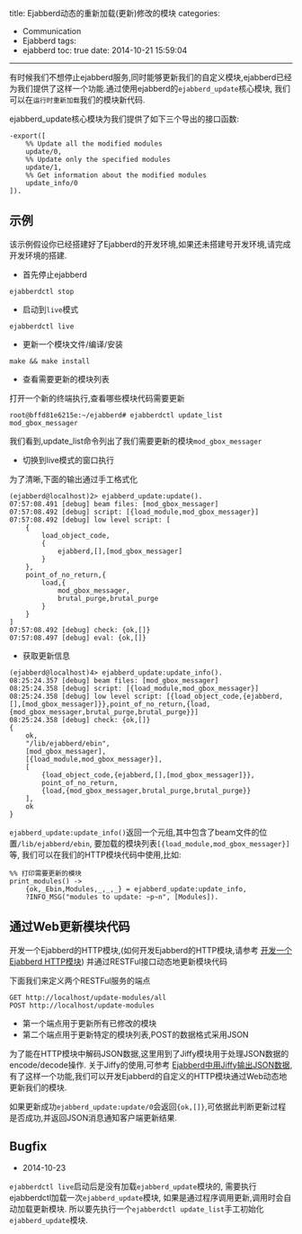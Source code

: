 title: Ejabberd动态的重新加载(更新)修改的模块
categories:
  - Communication
  - Ejabberd
tags:
  - ejabberd
toc: true
date: 2014-10-21 15:59:04
---

有时候我们不想停止ejabberd服务,同时能够更新我们的自定义模块,ejabberd已经为我们提供了这样一个功能.通过使用ejabberd的`ejabberd_update`核心模块, 我们可以在`运行时重新加载`我们的模块新代码.

ejabberd_update核心模块为我们提供了如下三个导出的接口函数:

```
-export([
    %% Update all the modified modules
    update/0,
    %% Update only the specified modules
    update/1,
    %% Get information about the modified modules
    update_info/0
]).
```

## 示例

该示例假设你已经搭建好了Ejabberd的开发环境,如果还未搭建号开发环境,请完成开发环境的搭建.

- 首先停止ejabberd

```
ejabberdctl stop
```

- 启动到`live`模式

```
ejabberdctl live
```

- 更新一个模块文件/编译/安装

```
make && make install
```

- 查看需要更新的模块列表

打开一个新的终端执行,查看哪些模块代码需要更新

```
root@bffd81e6215e:~/ejabberd# ejabberdctl update_list
mod_gbox_messager
```

我们看到,update_list命令列出了我们需要更新的模块`mod_gbox_messager`

- 切换到live模式的窗口执行

为了清晰,下面的输出通过手工格式化

```
(ejabberd@localhost)2> ejabberd_update:update().
07:57:08.491 [debug] beam files: [mod_gbox_messager]
07:57:08.492 [debug] script: [{load_module,mod_gbox_messager}]
07:57:08.492 [debug] low level script: [
    {
        load_object_code,
        {
            ejabberd,[],[mod_gbox_messager]
        }
    },
    point_of_no_return,{
        load,{
            mod_gbox_messager,
            brutal_purge,brutal_purge
        }
    }
]
07:57:08.492 [debug] check: {ok,[]}
07:57:08.497 [debug] eval: {ok,[]}
```

- 获取更新信息


```
(ejabberd@localhost)4> ejabberd_update:update_info().
08:25:24.357 [debug] beam files: [mod_gbox_messager]
08:25:24.358 [debug] script: [{load_module,mod_gbox_messager}]
08:25:24.358 [debug] low level script: [{load_object_code,{ejabberd,[],[mod_gbox_messager]}},point_of_no_return,{load,{mod_gbox_messager,brutal_purge,brutal_purge}}]
08:25:24.358 [debug] check: {ok,[]}
{
    ok,
    "/lib/ejabberd/ebin",
    [mod_gbox_messager],
    [{load_module,mod_gbox_messager}],
    [
        {load_object_code,{ejabberd,[],[mod_gbox_messager]}},
        point_of_no_return,
        {load,{mod_gbox_messager,brutal_purge,brutal_purge}}
    ],
    ok
}
```

`ejabberd_update:update_info()`返回一个元组,其中包含了beam文件的位置`/lib/ejabberd/ebin`, 要加载的模块列表`[{load_module,mod_gbox_messager}]`等, 我们可以在我们的HTTP模块代码中使用,比如:

```
%% 打印需要更新的模块
print_modules() ->
    {ok,_Ebin,Modules,_,_,_} = ejabberd_update:update_info,
    ?INFO_MSG("modules to update: ~p~n", [Modules]).
```




## 通过Web更新模块代码

开发一个Ejabberd的HTTP模块,(如何开发Ejabberd的HTTP模块,请参考 [开发一个Ejabberd HTTP模块][开发一个Ejabberd HTTP模块]) 并通过RESTFul接口动态地更新模块代码

下面我们来定义两个RESTFul服务的端点

```
GET http://localhost/update-modules/all
POST http://localhost/update-modules
```

- 第一个端点用于更新所有已修改的模块
- 第二个端点用于更新特定的模块列表,POST的数据格式采用JSON

为了能在HTTP模块中解码JSON数据,这里用到了Jiffy模块用于处理JSON数据的encode/decode操作. 关于Jiffy的使用,可参考 [Ejabberd中用Jiffy输出JSON数据][Ejabberd中用Jiffy输出JSON数据],有了这样一个功能,我们可以开发Ejabberd的自定义的HTTP模块通过Web动态地更新我们的模块.

如果更新成功`ejabberd_update:update/0`会返回`{ok,[]}`,可依据此判断更新过程是否成功,并返回JSON消息通知客户端更新结果.

## Bugfix

- 2014-10-23

`ejabberdctl live`启动后是没有加载`ejabberd_update`模块的, 需要执行ejabberdctl加载一次`ejabberd_update`模块, 如果是通过程序调用更新,调用时会自动加载更新模块. 所以要先执行一个`ejabberdctl update_list`手工初始化`ejabberd_update`模块.


 [Ejabberd中用Jiffy输出JSON数据]:/2014/09/28/ejabberd-jiffy
 [开发一个Ejabberd HTTP模块]:/2014/09/18/ejabberd-http-module

